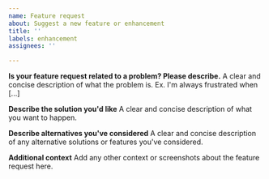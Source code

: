 ```yaml
---
name: Feature request
about: Suggest a new feature or enhancement
title: ''
labels: enhancement
assignees: ''

---
```


<!--
Thank you for suggesting an improvement to Archimedes!
Before submitting, please check if a similar feature request already exists.

Please only use the issue submission process for clearly-defined, narrowly-scoped requests.
For more general queries or requests, please use the Discussions page.
-->

**Is your feature request related to a problem? Please describe.**
A clear and concise description of what the problem is. Ex. I'm always frustrated when [...]

**Describe the solution you'd like**
A clear and concise description of what you want to happen.

**Describe alternatives you've considered**
A clear and concise description of any alternative solutions or features you've considered.

**Additional context**
Add any other context or screenshots about the feature request here.
